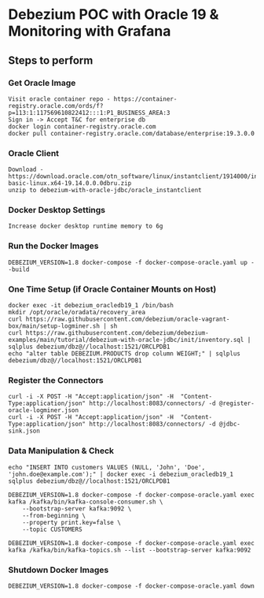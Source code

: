 # Debezium POC with Oracle 19 & Monitoring with Grafana

## Steps to perform

### Get Oracle Image
    Visit oracle container repo - https://container-registry.oracle.com/ords/f?p=113:1:117569610822412:::1:P1_BUSINESS_AREA:3
    Sign in -> Accept T&C for enterprise db
    docker login container-registry.oracle.com
    docker pull container-registry.oracle.com/database/enterprise:19.3.0.0

### Oracle Client
    Download - https://download.oracle.com/otn_software/linux/instantclient/1914000/instantclient-basic-linux.x64-19.14.0.0.0dbru.zip
    unzip to debezium-with-oracle-jdbc/oracle_instantclient

### Docker Desktop Settings
    Increase docker desktop runtime memory to 6g

### Run the Docker Images
    DEBEZIUM_VERSION=1.8 docker-compose -f docker-compose-oracle.yaml up --build

### One Time Setup (if Oracle Container Mounts on Host)
    docker exec -it debezium_oracledb19_1 /bin/bash
    mkdir /opt/oracle/oradata/recovery_area
    curl https://raw.githubusercontent.com/debezium/oracle-vagrant-box/main/setup-logminer.sh | sh
    curl https://raw.githubusercontent.com/debezium/debezium-examples/main/tutorial/debezium-with-oracle-jdbc/init/inventory.sql | sqlplus debezium/dbz@//localhost:1521/ORCLPDB1
    echo "alter table DEBEZIUM.PRODUCTS drop column WEIGHT;" | sqlplus debezium/dbz@//localhost:1521/ORCLPDB1

### Register the Connectors
    curl -i -X POST -H "Accept:application/json" -H  "Content-Type:application/json" http://localhost:8083/connectors/ -d @register-oracle-logminer.json
    curl -i -X POST -H "Accept:application/json" -H  "Content-Type:application/json" http://localhost:8083/connectors/ -d @jdbc-sink.json

### Data Manipulation & Check
    echo "INSERT INTO customers VALUES (NULL, 'John', 'Doe', 'john.doe@example.com');" | docker exec -i debezium_oracledb19_1 sqlplus debezium/dbz@//localhost:1521/ORCLPDB1

    DEBEZIUM_VERSION=1.8 docker-compose -f docker-compose-oracle.yaml exec kafka /kafka/bin/kafka-console-consumer.sh \
        --bootstrap-server kafka:9092 \
        --from-beginning \
        --property print.key=false \
        --topic CUSTOMERS

    DEBEZIUM_VERSION=1.8 docker-compose -f docker-compose-oracle.yaml exec kafka /kafka/bin/kafka-topics.sh --list --bootstrap-server kafka:9092


### Shutdown Docker Images
    DEBEZIUM_VERSION=1.8 docker-compose -f docker-compose-oracle.yaml down
